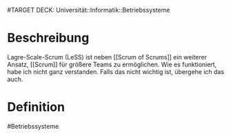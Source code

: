 #TARGET DECK: Universität::Informatik::Betriebssysteme

# Beschreibung
Lagre-Scale-Scrum (LeSS) ist neben [[Scrum of Scrums]] ein weiterer Ansatz, [[Scrum]] für größere Teams zu ermöglichen. Wie es funktioniert, habe ich nicht ganz verstanden. Falls das nicht wichtig ist, übergehe ich das auch. 

# Definition


#Betriebssysteme 


